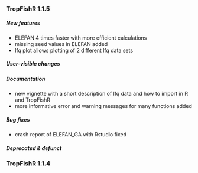 ### TropFishR 1.1.5

##### New features

- ELEFAN 4 times faster with more efficient calculations
- missing seed values in ELEFAN added
- lfq plot allows plotting of 2 different lfq data sets


##### User-visible changes


##### Documentation

- new vignette with a short description of lfq data and how to
  import in R and TropFishR
- more informative error and warning messages for many functions added

##### Bug fixes

- crash report of ELEFAN_GA with Rstudio fixed   

##### Deprecated & defunct



      
### TropFishR 1.1.4